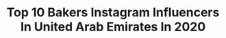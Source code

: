 ---
title: Top 10 Bakers Instagram Influencers In United Arab Emirates In 2020
description: >-
  Find top bakers Instagram influencers in United Arab Emirates in 2020. Most popular hashtags: #ramadan #stayhome #styleblogger #friday.
platform: Instagram
profiles:
  - username: "chahrazadscuisine"
    fullname: >-
      Chahrazad’s Cuisine / شهرزاد
    location: "United Arab Emirates"
    followers: 51334
    engagement: 184
    commentsToLikes: 0.271389
    id: ck55jswdrxo670i11nrft3mb9
    verified: false
    hashtags: "#musttry, #wiltoncakes, #cakesdaily, #whipped"
  - username: "sandyskitchendxb"
    fullname: >-
      sandra boghos-letayf
    location: "United Arab Emirates"
    followers: 7973
    engagement: 462
    commentsToLikes: 0.148396
    id: ck8t2b1zxyssu0j78tsyec4uc
    verified: false
    hashtags: "#workinprogress, #breadin5, #recipeshare, #kale"
  - username: "mahadphotographyofficial"
    fullname: >-
      Photography By Mahad Ur Rehman
    location: "United Arab Emirates"
    followers: 102333
    engagement: 44
    commentsToLikes: 0.003708
    id: ck13bbw5buon10i197rjqdb02
    verified: false
    hashtags: ""
  - username: "amysworld.tv"
    fullname: >-
      Amy Kitchingman
    location: "United Arab Emirates"
    followers: 39177
    engagement: 428
    commentsToLikes: 0.021526
    id: ck5zzdo22bjiu0i14yhbx5j5v
    verified: false
    hashtags: "#emcee, #presenter, #foodshalakids, #ramadan"
  - username: "blondebedouin"
    fullname: >-
      𝙹𝚎𝚜𝚜 𝙷𝚊𝚛𝚍𝚒𝚎 ✈
    location: "United Arab Emirates"
    followers: 20299
    engagement: 352
    commentsToLikes: 0.207785
    id: ck5caa045d0810i11g2pe4p51
    verified: false
    hashtags: "#mood, #partner, #wanderlustwednesday, #szechenyi"
  - username: "sushiandsandals"
    fullname: >-
      Aiza Nasir Khan
    location: "United Arab Emirates"
    followers: 17694
    engagement: 261
    commentsToLikes: 0.222158
    id: ck9wczd2udc8j0j78gl4nszhh
    verified: false
    hashtags: "#dubaimoms, #skincareblogger, #pixibeauty, #makeyousmilestyle"
  - username: "sanadalsayegh"
    fullname: >-
      Sanad Al Sayegh
    location: "United Arab Emirates"
    followers: 35619
    engagement: 294
    commentsToLikes: 0.016059
    id: ck5c2jv95xe2h0i11lufd3xnh
    verified: false
    hashtags: "#mydubai, #nehsishq, #stayhome, #ramadanwithnamshi"
  - username: "sofyabaker"
    fullname: >-
      Sofya Baker
    location: "United Arab Emirates"
    followers: 7419
    engagement: 934
    commentsToLikes: 0.138894
    id: ck5zqt271v8ro0i14daa9rfmt
    verified: false
    hashtags: "#staysafe, #sugarbearhair, #ad"
  - username: "ajmal_khan_"
    fullname: >-
      Ajmal Khan | AK
    location: "United Arab Emirates"
    followers: 1619351
    engagement: 381
    commentsToLikes: 0.016173
    id: ck0u9huh19wtj0i19c0zp8fz9
    verified: true
    hashtags: "#urban, #armwrestling, #dubaifashion, #biker"
  - username: "kayalovesss"
    fullname: >-
      Kaya 🖤
    location: "United Arab Emirates"
    followers: 60578
    engagement: 25
    commentsToLikes: 0.142545
    id: ck6tonezdf0ys0j71z43wtc9w
    verified: false
    hashtags: "#community, #food, #outfitgoals, #yoga"
---